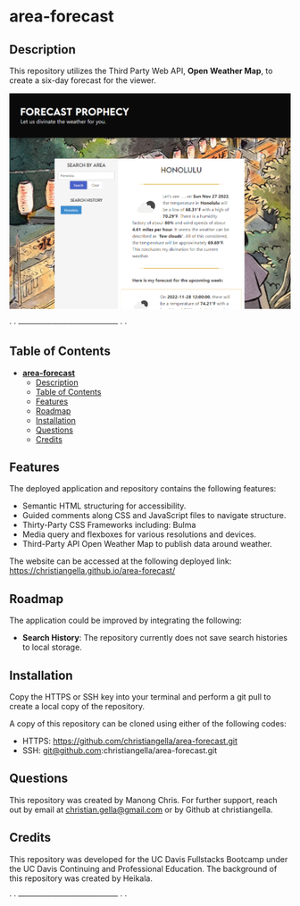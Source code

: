 # **area-forecast**

## Description

This repository utilizes the Third Party Web API, **Open Weather Map**, to create a six-day forecast for the viewer.

![Image of deployed application.](./assets/images/screenshot_01_forecast.png)

· · ────────────────── · ·

## Table of Contents
- [**area-forecast**](#area-forecast)
  - [Description](#description)
  - [Table of Contents](#table-of-contents)
  - [Features](#features)
  - [Roadmap](#roadmap)
  - [Installation](#installation)
  - [Questions](#questions)
  - [Credits](#credits)

## Features

The deployed application and repository contains the following features:

- Semantic HTML structuring for accessibility.
- Guided comments along CSS and JavaScript files to navigate structure.
- Thirty-Party CSS Frameworks including: Bulma
- Media query and flexboxes for various resolutions and devices.
- Third-Party API Open Weather Map to publish data around weather.

The website can be accessed at the following deployed link: https://christiangella.github.io/area-forecast/

## Roadmap

The application could be improved by integrating the following:

- **Search History**: The repository currently does not save search histories to local storage.

## Installation

Copy the HTTPS or SSH key into your terminal and perform a git pull to create a local copy of the repository.

A copy of this repository can be cloned using either of the following codes:

- HTTPS: https://github.com/christiangella/area-forecast.git
- SSH: git@github.com:christiangella/area-forecast.git

## Questions

This repository was created by Manong Chris. For further support, reach out by email at christian.gella@gmail.com or by Github at christiangella.

## Credits

This repository was developed for the UC Davis Fullstacks Bootcamp under the UC Davis Continuing and Professional Education. The background of this repository was created by Heikala.

· · ────────────────── · ·

